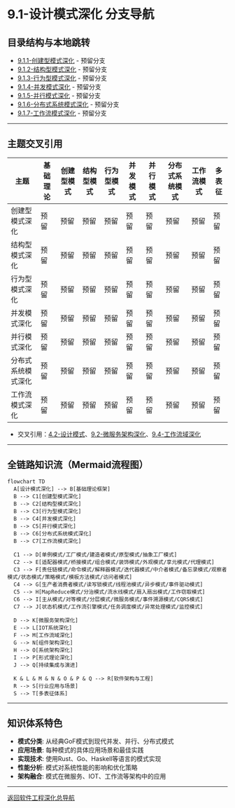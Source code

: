 # 9.1-设计模式深化 分支导航

## 目录结构与本地跳转
- [9.1.1-创建型模式深化](9.1.1-创建型模式深化.md) - 预留分支
- [9.1.2-结构型模式深化](9.1.2-结构型模式深化.md) - 预留分支
- [9.1.3-行为型模式深化](9.1.3-行为型模式深化.md) - 预留分支
- [9.1.4-并发模式深化](9.1.4-并发模式深化.md) - 预留分支
- [9.1.5-并行模式深化](9.1.5-并行模式深化.md) - 预留分支
- [9.1.6-分布式系统模式深化](9.1.6-分布式系统模式深化.md) - 预留分支
- [9.1.7-工作流模式深化](9.1.7-工作流模式深化.md) - 预留分支

---

## 主题交叉引用
| 主题      | 基础理论 | 创建型模式 | 结构型模式 | 行为型模式 | 并发模式 | 并行模式 | 分布式系统模式 | 工作流模式 | 多表征 |
|-----------|----------|------------|------------|------------|----------|----------|----------------|------------|--------|
| 创建型模式深化| 预留     | 预留       | 预留       | 预留       | 预留     | 预留     | 预留           | 预留       | 预留   |
| 结构型模式深化| 预留     | 预留       | 预留       | 预留       | 预留     | 预留     | 预留           | 预留       | 预留   |
| 行为型模式深化| 预留     | 预留       | 预留       | 预留       | 预留     | 预留     | 预留           | 预留       | 预留   |
| 并发模式深化| 预留      | 预留       | 预留       | 预留       | 预留     | 预留     | 预留           | 预留       | 预留   |
| 并行模式深化| 预留      | 预留       | 预留       | 预留       | 预留     | 预留     | 预留           | 预留       | 预留   |
| 分布式系统模式深化| 预留 | 预留       | 预留       | 预留       | 预留     | 预留     | 预留           | 预留       | 预留   |
| 工作流模式深化| 预留     | 预留       | 预留       | 预留       | 预留     | 预留     | 预留           | 预留       | 预留   |

- 交叉引用：[4.2-设计模式](../4-软件架构与工程/4.2-设计模式/README.md)、[9.2-微服务架构深化](../9.2-微服务架构深化/README.md)、[9.4-工作流域深化](../9.4-工作流域深化/README.md)

---

## 全链路知识流（Mermaid流程图）
```mermaid
flowchart TD
  A[设计模式深化] --> B[基础理论框架]
  B --> C1[创建型模式深化]
  B --> C2[结构型模式深化]
  B --> C3[行为型模式深化]
  B --> C4[并发模式深化]
  B --> C5[并行模式深化]
  B --> C6[分布式系统模式深化]
  B --> C7[工作流模式深化]
  
  C1 --> D[单例模式/工厂模式/建造者模式/原型模式/抽象工厂模式]
  C2 --> E[适配器模式/桥接模式/组合模式/装饰模式/外观模式/享元模式/代理模式]
  C3 --> F[责任链模式/命令模式/解释器模式/迭代器模式/中介者模式/备忘录模式/观察者模式/状态模式/策略模式/模板方法模式/访问者模式]
  C4 --> G[生产者消费者模式/读写锁模式/线程池模式/异步模式/事件驱动模式]
  C5 --> H[MapReduce模式/分治模式/流水线模式/扇入扇出模式/工作窃取模式]
  C6 --> I[主从模式/对等模式/分层模式/微服务模式/事件溯源模式/CQRS模式]
  C7 --> J[状态机模式/工作流引擎模式/任务调度模式/异常处理模式/监控模式]
  
  D --> K[微服务架构深化]
  E --> L[IOT系统深化]
  F --> M[工作流域深化]
  G --> N[组件架构深化]
  H --> O[系统架构深化]
  I --> P[形式理论深化]
  J --> Q[持续集成与演进]
  
  K & L & M & N & O & P & Q --> R[软件架构与工程]
  R --> S[行业应用与场景]
  S --> T[多表征体系]
```

---

## 知识体系特色
- **模式分类**: 从经典GoF模式到现代并发、并行、分布式模式
- **应用场景**: 每种模式的具体应用场景和最佳实践
- **实现技术**: 使用Rust、Go、Haskell等语言的模式实现
- **性能分析**: 模式对系统性能的影响和优化策略
- **架构融合**: 模式在微服务、IOT、工作流等架构中的应用

---

[返回软件工程深化总导航](../README.md) 